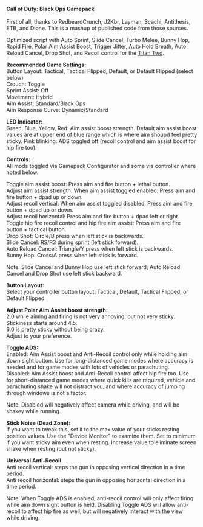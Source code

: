 <b>Call of Duty: Black Ops Gamepack</b><br/><br/>
First of all, thanks to RedbeardCrunch, J2Kbr, Layman, Scachi, Antithesis, ETB, and Dione. This is a mashup of published code from those sources.

Optimized script with Auto Sprint, Slide Cancel, Turbo Melee, Bunny Hop, Rapid Fire, Polar Aim Assist Boost, Trigger Jitter, Auto Hold Breath, Auto Reload Cancel, Drop Shot, and Recoil control for the <a href="https://www.consoletuner.com/products/titan-two/">Titan Two</a>.

<b>Recommended Game Settings:</b><br/>
Button Layout: Tactical, Tactical Flipped, Default, or Default Flipped (select below)<br/>
Crouch: Toggle<br/>
Sprint Assist: Off<br/>
Movement: Hybrid<br/>
Aim Assist: Standard/Black Ops<br/>
Aim Response Curve: Dynamic/Standard<br/>

<b>LED Indicator:</b><br/>
Green, Blue, Yellow, Red: Aim assist boost strength. Default aim assist boost values are at upper end of blue range which is where aim shoupd feel pretty sticky.
Pink blinking: ADS toggled off (recoil control and aim assist boost for hip fire too).

<b>Controls:</b><br/>
All mods toggled via Gamepack Configurator and some via controller where noted below.

Toggle aim assist boost: Press aim and fire button + lethal button.<br/>
Adjust aim assist strength: When aim assist toggled enabled: Press aim and fire button + dpad up or down.<br/>
Adjust recoil vertical: When aim assist toggled disabled:</u> Press aim and fire button + dpad up or down.<br/>
Adjust recoil horizontal: Press aim and fire button + dpad left or right.<br/>
Toggle hip fire recoil control and hip fire aim assist: Press aim and fire button + tactical button.<br/>
Drop Shot: Circle/B press when left stick is backwards.<br/>
Slide Cancel: RS/R3 during sprint (left stick forward).<br/>
Auto Reload Cancel: Triangle/Y press when left stick is backwards.<br/>
Bunny Hop: Cross/A press when left stick is forward.<br/>

Note: Slide Cancel and Bunny Hop use left stick forward; Auto Reload Cancel and Drop Shot use left stick backward.<br/>

<b>Button Layout:</b><br/>
Select your controller button layout: Tactical, Default, Tactical Flipped, or Default Flipped<br/>

<b>Adjust Polar Aim Assist boost strength:</b><br/>
2.0 while aiming and firing is not very annoying, but not very sticky.<br/>
Stickiness starts around 4.5.<br/>
6.0 is pretty sticky without being crazy.<br/>
Adjust to your preference.<br/>

<b>Toggle ADS:</b><br/>
Enabled: Aim Assist boost and Anti-Recoil control only while holding aim down sight button. Use for long-distanced game modes where accuracy is needed and for game modes with lots of vehicles or parachuting.<br/>
Disabled: Aim Assist boost and Anti-Recoil control affect hip fire too. Use for short-distanced game modes where quick kills are required, vehicle and parachuting shake will not distract you, and where accuracy of jumping through windows is not a factor.<br/>

Note: Disabled will negatively affect camera while driving, and will be shakey while running.<br/>

<b>Stick Noise (Dead Zone):</b><br/>
If you want to tweak this, set it to the max value of your sticks resting position values. Use the "Device Monitor" to examine them. Set to minimum if you want sticky aim even when resting. Increase value to eliminate screen shake when resting (but not sticky).<br/>

<b>Universal Anti-Recoil</b><br/>
Anti recoil vertical: steps the gun in opposing vertical direction in a time period.<br/>
Anti recoil horizontal: steps the gun in opposing horizontal direction in a time period.<br/>

Note: When Toggle ADS is enabled, anti-recoil control will only affect firing while aim down sight button is held. Disabling Toggle ADS will allow anti-recoil to affect hip fire as well, but will negatively interact with the view while driving.
